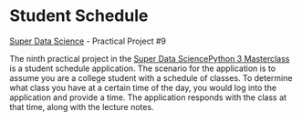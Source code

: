 # Student Schedule
[Super Data Science](https://www.superdatascience.com) - Practical Project #9

The ninth practical project in the [Super Data Science]()[Python 3 Masterclass](https://www.superdatascience.com/courses/python-3-programming-beginner-to-pro-masterclass) is a student schedule application. The scenario for the application is to assume you are a college student with a schedule of classes. To determine what class you have at a certain time of the day, you would log into the application and provide a time. The application responds with the class at that time, along with the lecture notes.
